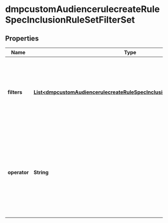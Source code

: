 # dmpcustomAudiencerulecreateRuleSpecInclusionRuleSetFilterSet

## Properties
Name | Type | Description | Notes
------------ | ------------- | ------------- | -------------
**filters** | [**List&lt;dmpcustomAudiencerulecreateRuleSpecInclusionRuleSetFilterSetFilters&gt;**](dmpcustomAudiencerulecreateRuleSpecInclusionRuleSetFilterSetFilters.md) | An array of filters on previous audience actions and optionally also on URL keywords or parameters. Max size: 1. |[required]  
**operator** | **String** | Operator between filters in the filters object array. Enum value: OR. Within each inclusion rule, you can only specify one object in filters. |[required]  
